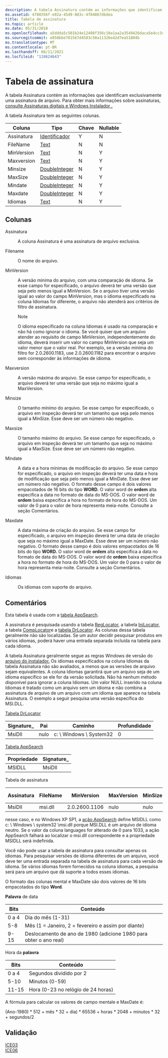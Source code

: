 ```yaml
---
description: A tabela Assinatura contém as informações que identificam exclusivamente uma assinatura de arquivo. Para obter mais informações sobre assinaturas, consulte Assinaturas digitais e Windows Instalador.
ms.assetid: 4780356f-e02a-45d9-883c-4f84867dbdea
title: Tabela de assinatura
ms.topic: article
ms.date: 05/31/2018
ms.openlocfilehash: a5ddda5c501b24e12498f356c10a1aa2a3549426daca5e4cc3c19c1f62ed04cc
ms.sourcegitcommit: e858bbe701567d4583c50a11326e42d7ea51804b
ms.translationtype: MT
ms.contentlocale: pt-BR
ms.lasthandoff: 08/11/2021
ms.locfileid: "118624643"
---
```

# <a name="signature-table"></a>Tabela de assinatura

A tabela Assinatura contém as informações que identificam exclusivamente uma assinatura de arquivo. Para obter mais informações sobre assinaturas, [consulte Assinaturas digitais e Windows Instalador .](digital-signatures-and-windows-installer.md)

A tabela Assinatura tem as seguintes colunas.



| Coluna     | Tipo                               | Chave | Nullable |
|------------|------------------------------------|-----|----------|
| Assinatura  | [Identificador](identifier.md)       | Y   | N        |
| FileName   | [Text](text.md)                   | N   | N        |
| MinVersion | [Text](text.md)                   | N   | Y        |
| Maxversion | [Text](text.md)                   | N   | Y        |
| Minsize    | [DoubleInteger](doubleinteger.md) | N   | Y        |
| MaxSize    | [DoubleInteger](doubleinteger.md) | N   | Y        |
| Mindate    | [DoubleInteger](doubleinteger.md) | N   | Y        |
| Maxdate    | [DoubleInteger](doubleinteger.md) | N   | Y        |
| Idiomas  | [Text](text.md)                   | N   | Y        |



 

## <a name="columns"></a>Colunas

<dl> <dt>

<span id="Signature"></span><span id="signature"></span><span id="SIGNATURE"></span>Assinatura
</dt> <dd>

A coluna Assinatura é uma assinatura de arquivo exclusiva.

</dd> <dt>

<span id="FileName"></span><span id="filename"></span><span id="FILENAME"></span>Filename
</dt> <dd>

O nome do arquivo.

</dd> <dt>

<span id="MinVersion"></span><span id="minversion"></span><span id="MINVERSION"></span>MinVersion
</dt> <dd>

A versão mínima do arquivo, com uma comparação de idioma. Se esse campo for especificado, o arquivo deverá ter uma versão que seja pelo menos igual a MinVersion. Se o arquivo tiver uma versão igual ao valor do campo MinVersion, mas o idioma especificado na coluna Idiomas for diferente, o arquivo não atenderá aos critérios de filtro de assinatura.

> [!Note]  
> O idioma especificado na coluna Idiomas é usado na comparação e não há como ignorar o idioma. Se você quiser que um arquivo atender ao requisito de campo MinVersion, independentemente do idioma, deverá inserir um valor no campo MinVersion que seja um valor menor que o valor real. Por exemplo, se a versão mínima do filtro for 2.0.2600.1183, use 2.0.2600.1182 para encontrar o arquivo sem corresponder às informações de idioma.

 

</dd> <dt>

<span id="MaxVersion"></span><span id="maxversion"></span><span id="MAXVERSION"></span>Maxversion
</dt> <dd>

A versão máxima do arquivo. Se esse campo for especificado, o arquivo deverá ter uma versão que seja no máximo igual a MaxVersion.

</dd> <dt>

<span id="MinSize"></span><span id="minsize"></span><span id="MINSIZE"></span>Minsize
</dt> <dd>

O tamanho mínimo do arquivo. Se esse campo for especificado, o arquivo em inspeção deverá ter um tamanho que seja pelo menos igual a MinSize. Esse deve ser um número não negativo.

</dd> <dt>

<span id="MaxSize"></span><span id="maxsize"></span><span id="MAXSIZE"></span>Maxsize
</dt> <dd>

O tamanho máximo do arquivo. Se esse campo for especificado, o arquivo em inspeção deverá ter um tamanho que seja no máximo igual a MaxSize. Esse deve ser um número não negativo.

</dd> <dt>

<span id="MinDate"></span><span id="mindate"></span><span id="MINDATE"></span>Mindate
</dt> <dd>

A data e a hora mínimas de modificação do arquivo. Se esse campo for especificado, o arquivo em inspeção deverá ter uma data e hora de modificação que seja pelo menos igual a MinDate. Esse deve ser um número não negativo. O formato desse campo é dois valores empacotados de 16 bits do tipo **WORD.** O valor word de **ordem** alta especifica a data no formato de data do MS-DOS. O valor word de **ordem** baixa especifica a hora no formato de hora do MS-DOS. Um valor de 0 para o valor de hora representa meia-noite. Consulte a seção Comentários.

</dd> <dt>

<span id="MaxDate"></span><span id="maxdate"></span><span id="MAXDATE"></span>Maxdate
</dt> <dd>

A data máxima de criação do arquivo. Se esse campo for especificado, o arquivo em inspeção deverá ter uma data de criação que seja no máximo igual a MaxDate. Esse deve ser um número não negativo. O formato desse campo é dois valores empacotados de 16 bits do tipo **WORD.** O valor word de **ordem** alta especifica a data no formato de data do MS-DOS. O valor word de **ordem** baixa especifica a hora no formato de hora do MS-DOS. Um valor de 0 para o valor de hora representa meia-noite. Consulte a seção Comentários.

</dd> <dt>

<span id="Languages"></span><span id="languages"></span><span id="LANGUAGES"></span>Idiomas
</dt> <dd>

Os idiomas com suporte do arquivo.

</dd> </dl>

## <a name="remarks"></a>Comentários

Esta tabela é usada com a [tabela AppSearch](appsearch-table.md).

A assinatura é pesquisada usando a tabela [RegLocator](reglocator-table.md), a tabela [IniLocator](inilocator-table.md), a tabela [CompLocator](complocator-table.md)e a [tabela DrLocator](drlocator-table.md). As colunas dessa tabela geralmente não são localizadas. Se um autor decidir pesquisar produtos em vários idiomas, poderá haver uma entrada separada incluída na tabela para cada idioma.

A tabela Assinatura geralmente segue as regras Windows de versão do [arquivo do instalador.](file-versioning-rules.md) Os idiomas especificados na coluna Idiomas da tabela Assinatura não são avaliados, a menos que as versões de arquivo sejam equivalentes. A coluna Idiomas garantirá que um arquivo seja de um idioma específico se ele for da versão solicitada. Não há nenhum método disponível para ignorar a coluna Idiomas. Um valor NULL inserido na coluna Idiomas é tratado como um arquivo sem um idioma e não combina a assinatura de arquivo de um arquivo com um idioma que aparece na tabela Assinatura. O exemplo a seguir pesquisa uma versão específica do MSI.DLL.

[Tabela DrLocator](drlocator-table.md)

| Signature\_ | Pai | Caminho                  | Profundidade |
|-------------|--------|-----------------------|-------|
| MsiDll      | nulo | c: \\ Windows \\ System32 | 0     |



 

[Tabela AppSearch](appsearch-table.md)



| Propriedade | Signature\_ |
|----------|-------------|
| MSIDLL   | MsiDll      |



 

Tabela de assinatura



| Assinatura | FileName | MinVersion    | MaxVersion | MinSize | MaxSize | Lembre-se | MaxDate | Idiomas |
|-----------|----------|---------------|------------|---------|---------|---------|---------|-----------|
| MsiDll    | msi.dll  | 2.0.2600.1106 | nulo     | nulo  | nulo  | nulo  | nulo  | 0         |



 

nesse caso, e no Windows XP SP1, a [ação AppSearch](appsearch-action.md) define MSIDLL como c: \\ Windows \\ system32 \\msi.dll porque MSI.DLL é um arquivo de idioma neutro. Se o valor da coluna languages for alterado de 0 para 1033, a ação AppSearch falhará ao localizar o msi.dll correspondente e a propriedade MSIDLL será indefinida.

Você não pode usar a tabela de assinatura para consultar apenas os idiomas. Para pesquisar versões de idioma diferentes de um arquivo, você deve ter uma entrada separada na tabela de assinatura para cada versão de idioma. Se vários idiomas forem fornecidos na coluna idiomas, a pesquisa será para um arquivo que dá suporte a todos esses idiomas.

O formato das colunas mental e MaxDate são dois valores de 16 bits empacotados do tipo **Word**.

**Palavra** de data



| Bits | Conteúdo                                             |
|------|-----------------------------------------------------|
| 0 a 4  | Dia do mês (1-31)                             |
| 5-8  | Mês (1 = Janeiro, 2 = fevereiro e assim por diante)        |
| 9-15 | Deslocamento de ano de 1980 (adicione 1980 para obter o ano real) |



 

Hora da **palavra**



| Bits  | Conteúdo                     |
|-------|-----------------------------|
| 0 a 4   | Segundos dividido por 2        |
| 5-10  | Minutos (0-59)              |
| 11-15 | Hora (0-23 no relógio de 24 horas) |



 

A fórmula para calcular os valores de campo mentale e MaxDate é:

(Ano-1980) \* 512 + mês \* 32 + dia) \* 65536 + horas \* 2048 + minutos \* 32 + segundos/2

## <a name="validation"></a>Validação

<dl>

[ICE03](ice03.md)  
[ICE06](ice06.md)  
</dl>

 

 



